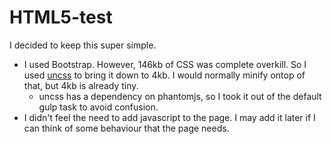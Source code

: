 # HTML5-test

I decided to keep this super simple.

* I used Bootstrap. However, 146kb of CSS was complete overkill. So I used [uncss](https://github.com/giakki/uncss) to bring it down to 4kb.
I would normally minify ontop of that, but 4kb is already tiny.
  * uncss has a dependency on phantomjs, so I took it out of the default gulp task to avoid confusion.
* I didn't feel the need to add javascript to the page. I may add it later if I can think of some behaviour that the page needs.
